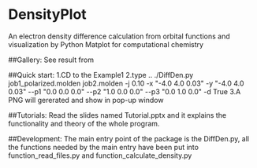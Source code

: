 # DensityPlot
An electron density difference calculation from orbital functions and visualization by Python Matplot for computational chemistry

##Gallery:
See result from 

##Quick start:
1.CD to the Example1
2.type 
.. ./DiffDen.py job1_polarized.molden job2.molden -j 0.10 -x "-4.0 4.0 0.03" -y "-4.0 4.0 0.03" --p1 "0.0 0.0 0.0" --p2 "1.0 0.0 0.0" --p3 "0.0 1.0 0.0" -d True
3.A PNG will gererated and show in pop-up window

##Tutorials:
Read the slides named Tutorial.pptx and it explains the functionality and theory of the whole program.

##Development:
The main entry point of the package is the DiffDen.py, all the functions needed by the main entry have been put into function_read_files.py and function_calculate_density.py
